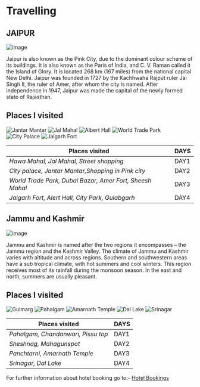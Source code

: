 # Travelling
## JAIPUR
![image](https://upload.wikimedia.org/wikipedia/commons/thumb/4/41/East_facade_Hawa_Mahal_Jaipur_from_ground_level_%28July_2022%29_-_img_01.jpg/268px-East_facade_Hawa_Mahal_Jaipur_from_ground_level_%28July_2022%29_-_img_01.jpg) 
      
   Jaipur is also known as the Pink City, due to the dominant colour scheme of its buildings. It is also known as the Paris of India, and C. V. Raman called it the Island of Glory. It is located 268 km (167 miles) from the national capital New Delhi. Jaipur was founded in 1727 by the Kachhwaha Rajput ruler Jai Singh II, the ruler of Amer, after whom the city is named. After independence in 1947, Jaipur was made the capital of the newly formed state of Rajasthan.
    

 ## Places I visited
 
![Jantar Mantar](https://upload.wikimedia.org/wikipedia/commons/thumb/3/3f/Jantar_Mantar_at_Jaipur.jpg/268px-Jantar_Mantar_at_Jaipur.jpg) 
![Jal Mahal](https://upload.wikimedia.org/wikipedia/commons/thumb/f/ff/Jaipur_03-2016_39_Jal_Mahal_-_Water_Palace.jpg/140px-Jaipur_03-2016_39_Jal_Mahal_-_Water_Palace.jpg)
![Albert Hall](https://upload.wikimedia.org/wikipedia/commons/thumb/1/18/Albert_Hall_%28_Jaipur_%29.jpg/125px-Albert_Hall_%28_Jaipur_%29.jpg)
![World Trade Park](https://upload.wikimedia.org/wikipedia/commons/thumb/a/a3/World_Trade_Park_Jaipur_in_2012.jpg/139px-World_Trade_Park_Jaipur_in_2012.jpg)
![City Palace](https://upload.wikimedia.org/wikipedia/commons/thumb/a/ab/Riddhi-Siddhi_Pol%2C_City_Palace_Jaipur.jpg/260px-Riddhi-Siddhi_Pol%2C_City_Palace_Jaipur.jpg)
![Jaigarh Fort](https://upload.wikimedia.org/wikipedia/commons/thumb/4/4b/Jaipur_03-2016_01_Jaigarh_Fort.jpg/312px-Jaipur_03-2016_01_Jaigarh_Fort.jpg)

| Places visited                                             | DAYS    |
|------------------------------------------------------------|---------|
| *Hawa Mahal, Jal Mahal, Street shopping*|DAY1 |
| *City palace, Jantar Mantar,Shopping in Pink city*| DAY2 |
| *World Trade Park, Dubai Bazar, Amer Fort, Sheesh Mahal*| DAY3 |
| *Jaigarh Fort, Alert Hall, City Park, Gulabgarh*| DAY4  |

## Jammu and Kashmir
![image](https://upload.wikimedia.org/wikipedia/commons/thumb/f/f6/Pahalgam_Valley.jpg/250px-Pahalgam_Valley.jpg)

Jammu and Kashmir is named after the two regions it encompasses – the Jammu region and the Kashmir Valley.
The climate of Jammu and Kashmir varies with altitude and across regions. Southern and southwestern areas have a sub tropical climate, with hot summers and cool winters. This region receives most of its rainfall during the monsoon season. In the east and north, summers are usually pleasant. 

 ## Places I visited
![Gulmarg](https://upload.wikimedia.org/wikipedia/commons/thumb/8/8e/Gulmarg_-_Jannat_on_Earth.jpg/248px-Gulmarg_-_Jannat_on_Earth.jpg) 
![Pahalgam](https://upload.wikimedia.org/wikipedia/commons/thumb/f/f6/Pahalgam_Valley.jpg/250px-Pahalgam_Valley.jpg)
![Amarnath Temple](https://encrypted-tbn0.gstatic.com/images?q=tbn:ANd9GcTtLuwC7HKvjyD0mXA5a9OeVSjWqD4H6KKB--rjNJo2&s)
![Dal Lake](https://upload.wikimedia.org/wikipedia/commons/thumb/e/e1/Dal_Lake_Hazratbal_Srinagar.jpg/264px-Dal_Lake_Hazratbal_Srinagar.jpg)
![Srinagar](https://upload.wikimedia.org/wikipedia/commons/thumb/e/e8/Srinagar_pano.jpg/250px-Srinagar_pano.jpg)

| Places visited                                             | DAYS    |
|------------------------------------------------------------|---------|
| *Pahalgam, Chandanwari, Pissu top*|DAY1 |
| *Sheshnag, Mahagunspot*| DAY2 |
| *Panchtarni, Amarnath Temple*| DAY3 |
| *Srinagar, Dal Lake*| DAY4  |

For further information about hotel booking go to:-
[Hotel Bookings](https://www.trivago.in/)
